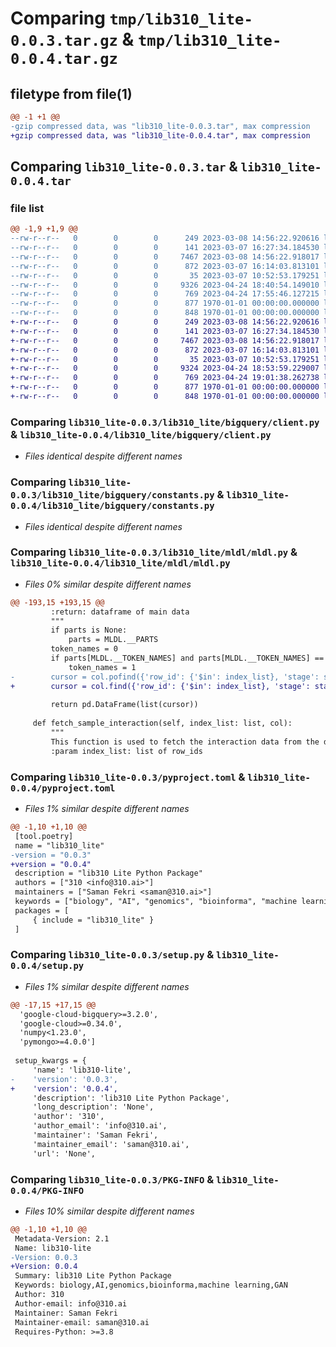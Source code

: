 # Comparing `tmp/lib310_lite-0.0.3.tar.gz` & `tmp/lib310_lite-0.0.4.tar.gz`

## filetype from file(1)

```diff
@@ -1 +1 @@
-gzip compressed data, was "lib310_lite-0.0.3.tar", max compression
+gzip compressed data, was "lib310_lite-0.0.4.tar", max compression
```

## Comparing `lib310_lite-0.0.3.tar` & `lib310_lite-0.0.4.tar`

### file list

```diff
@@ -1,9 +1,9 @@
--rw-r--r--   0        0        0      249 2023-03-08 14:56:22.920616 lib310_lite-0.0.3/lib310_lite/__init__.py
--rw-r--r--   0        0        0      141 2023-03-07 16:27:34.184530 lib310_lite-0.0.3/lib310_lite/bigquery/_functions.py
--rw-r--r--   0        0        0     7467 2023-03-08 14:56:22.918017 lib310_lite-0.0.3/lib310_lite/bigquery/client.py
--rw-r--r--   0        0        0      872 2023-03-07 16:14:03.813101 lib310_lite-0.0.3/lib310_lite/bigquery/constants.py
--rw-r--r--   0        0        0       35 2023-03-07 10:52:53.179251 lib310_lite-0.0.3/lib310_lite/fucntion.py
--rw-r--r--   0        0        0     9326 2023-04-24 18:40:54.149010 lib310_lite-0.0.3/lib310_lite/mldl/mldl.py
--rw-r--r--   0        0        0      769 2023-04-24 17:55:46.127215 lib310_lite-0.0.3/pyproject.toml
--rw-r--r--   0        0        0      877 1970-01-01 00:00:00.000000 lib310_lite-0.0.3/setup.py
--rw-r--r--   0        0        0      848 1970-01-01 00:00:00.000000 lib310_lite-0.0.3/PKG-INFO
+-rw-r--r--   0        0        0      249 2023-03-08 14:56:22.920616 lib310_lite-0.0.4/lib310_lite/__init__.py
+-rw-r--r--   0        0        0      141 2023-03-07 16:27:34.184530 lib310_lite-0.0.4/lib310_lite/bigquery/_functions.py
+-rw-r--r--   0        0        0     7467 2023-03-08 14:56:22.918017 lib310_lite-0.0.4/lib310_lite/bigquery/client.py
+-rw-r--r--   0        0        0      872 2023-03-07 16:14:03.813101 lib310_lite-0.0.4/lib310_lite/bigquery/constants.py
+-rw-r--r--   0        0        0       35 2023-03-07 10:52:53.179251 lib310_lite-0.0.4/lib310_lite/fucntion.py
+-rw-r--r--   0        0        0     9324 2023-04-24 18:53:59.229007 lib310_lite-0.0.4/lib310_lite/mldl/mldl.py
+-rw-r--r--   0        0        0      769 2023-04-24 19:01:38.262738 lib310_lite-0.0.4/pyproject.toml
+-rw-r--r--   0        0        0      877 1970-01-01 00:00:00.000000 lib310_lite-0.0.4/setup.py
+-rw-r--r--   0        0        0      848 1970-01-01 00:00:00.000000 lib310_lite-0.0.4/PKG-INFO
```

### Comparing `lib310_lite-0.0.3/lib310_lite/bigquery/client.py` & `lib310_lite-0.0.4/lib310_lite/bigquery/client.py`

 * *Files identical despite different names*

### Comparing `lib310_lite-0.0.3/lib310_lite/bigquery/constants.py` & `lib310_lite-0.0.4/lib310_lite/bigquery/constants.py`

 * *Files identical despite different names*

### Comparing `lib310_lite-0.0.3/lib310_lite/mldl/mldl.py` & `lib310_lite-0.0.4/lib310_lite/mldl/mldl.py`

 * *Files 0% similar despite different names*

```diff
@@ -193,15 +193,15 @@
         :return: dataframe of main data
         """
         if parts is None:
             parts = MLDL.__PARTS
         token_names = 0
         if parts[MLDL.__TOKEN_NAMES] and parts[MLDL.__TOKEN_NAMES] == 1:
             token_names = 1
-        cursor = col.pofind({'row_id': {'$in': index_list}, 'stage': stage}, {'_id': 0, 'row_id': 1, 'sequence': 1,
+        cursor = col.find({'row_id': {'$in': index_list}, 'stage': stage}, {'_id': 0, 'row_id': 1, 'sequence': 1,
                                                                             'token_ids': 1, 'token_names': token_names})
         return pd.DataFrame(list(cursor))
 
     def fetch_sample_interaction(self, index_list: list, col):
         """
         This function is used to fetch the interaction data from the database
         :param index_list: list of row_ids
```

### Comparing `lib310_lite-0.0.3/pyproject.toml` & `lib310_lite-0.0.4/pyproject.toml`

 * *Files 1% similar despite different names*

```diff
@@ -1,10 +1,10 @@
 [tool.poetry]
 name = "lib310_lite"
-version = "0.0.3"
+version = "0.0.4"
 description = "lib310 Lite Python Package"
 authors = ["310 <info@310.ai>"]
 maintainers = ["Saman Fekri <saman@310.ai>"]
 keywords = ["biology", "AI", "genomics", "bioinforma", "machine learning", "GAN"]
 packages = [
     { include = "lib310_lite" }
 ]
```

### Comparing `lib310_lite-0.0.3/setup.py` & `lib310_lite-0.0.4/setup.py`

 * *Files 1% similar despite different names*

```diff
@@ -17,15 +17,15 @@
  'google-cloud-bigquery>=3.2.0',
  'google-cloud>=0.34.0',
  'numpy<1.23.0',
  'pymongo>=4.0.0']
 
 setup_kwargs = {
     'name': 'lib310-lite',
-    'version': '0.0.3',
+    'version': '0.0.4',
     'description': 'lib310 Lite Python Package',
     'long_description': 'None',
     'author': '310',
     'author_email': 'info@310.ai',
     'maintainer': 'Saman Fekri',
     'maintainer_email': 'saman@310.ai',
     'url': 'None',
```

### Comparing `lib310_lite-0.0.3/PKG-INFO` & `lib310_lite-0.0.4/PKG-INFO`

 * *Files 10% similar despite different names*

```diff
@@ -1,10 +1,10 @@
 Metadata-Version: 2.1
 Name: lib310-lite
-Version: 0.0.3
+Version: 0.0.4
 Summary: lib310 Lite Python Package
 Keywords: biology,AI,genomics,bioinforma,machine learning,GAN
 Author: 310
 Author-email: info@310.ai
 Maintainer: Saman Fekri
 Maintainer-email: saman@310.ai
 Requires-Python: >=3.8
```

